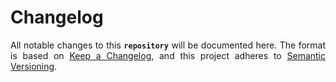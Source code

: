 <div align = "justify">

# Changelog

All notable changes to this **`repository`** will be documented here. The format is based on [Keep a Changelog](https://keepachangelog.com/en/1.0.0/), and this project adheres to [Semantic Versioning](https://semver.org/spec/v2.0.0.html).

</div>
